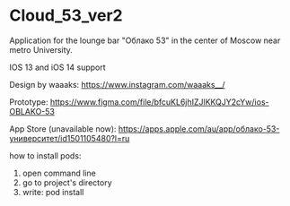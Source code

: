 # Cloud_53_ver2

Application for the lounge bar "Облако 53" in the center of Moscow near metro University.

IOS 13 and iOS 14 support

Design by waaaks: https://www.instagram.com/waaaks__/

Prototype: https://www.figma.com/file/bfcuKL6jhIZJlKKQJY2cYw/ios-OBLAKO-53

App Store (unavailable now): https://apps.apple.com/au/app/облако-53-университет/id1501105480?l=ru

how to install pods:
1. open command line
2. go to project's directory
3. write: pod install
